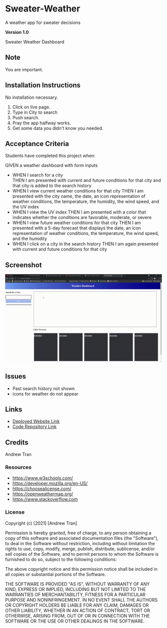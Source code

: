 # Sweater-Weather
A weather app for sweater decisions

**Version 1.0**

Sweater Weather Dashboard


## Note 
You are important.

## Installation Instructions
No installation necessary. 
1) Click on live page.
2) Type in City to search
3) Push search.
4) Pray the app halfway works.
4) Get some data you didn't know you needed.



## Acceptance Criteria
Students have completed this project when:

GIVEN a weather dashboard with form inputs
* WHEN I search for a city <br>
THEN I am presented with current and future conditions for that city and that city is added to the search history<br>
* WHEN I view current weather conditions for that city
THEN I am presented with the city name, the date, an icon representation of weather conditions, the temperature, the humidity, the wind speed, and the UV index<br>
* WHEN I view the UV index
THEN I am presented with a color that indicates whether the conditions are favorable, moderate, or severe<br>
* WHEN I view future weather conditions for that city
THEN I am presented with a 5-day forecast that displays the date, an icon representation of weather conditions, the temperature, the wind speed, and the humidity<br>
* WHEN I click on a city in the search history
THEN I am again presented with current and future conditions for that city<br>




## Screenshot
![Weather Demo](assets/sweater-weather.gif)

## Issues
* Past search history not shown
* icons for weather do not appear


## Links
* [Deployed Website Link](https://andrewt11.github.io/Sweater-Weather/)
* [Code Repository Link](https://github.com/AndrewT11/Sweater-Weather)

## Credits
Andrew Tran

### Resources

* https://www.w3schools.com/
* https://developer.mozilla.org/en-US/
* https://choosealicense.com/
* https://openweathermap.org/
* https://www.stackoverflow.com



### License
Copyright (c) [2021] [Andrew Tran]

Permission is hereby granted, free of charge, to any person obtaining a copy
of this software and associated documentation files (the "Software"), to deal
in the Software without restriction, including without limitation the rights
to use, copy, modify, merge, publish, distribute, sublicense, and/or sell
copies of the Software, and to permit persons to whom the Software is
furnished to do so, subject to the following conditions:

The above copyright notice and this permission notice shall be included in all
copies or substantial portions of the Software.

THE SOFTWARE IS PROVIDED "AS IS", WITHOUT WARRANTY OF ANY KIND, EXPRESS OR
IMPLIED, INCLUDING BUT NOT LIMITED TO THE WARRANTIES OF MERCHANTABILITY,
FITNESS FOR A PARTICULAR PURPOSE AND NONINFRINGEMENT. IN NO EVENT SHALL THE
AUTHORS OR COPYRIGHT HOLDERS BE LIABLE FOR ANY CLAIM, DAMAGES OR OTHER
LIABILITY, WHETHER IN AN ACTION OF CONTRACT, TORT OR OTHERWISE, ARISING FROM,
OUT OF OR IN CONNECTION WITH THE SOFTWARE OR THE USE OR OTHER DEALINGS IN THE
SOFTWARE.